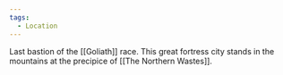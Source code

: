```yaml
---
tags:
  - Location
---
```

Last bastion of the [[Goliath]] race. This great fortress city stands in the mountains at the precipice of [[The Northern Wastes]].

